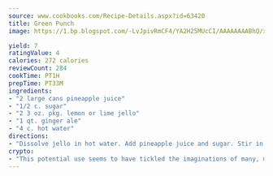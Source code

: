 ```yaml
---
source: www.cookbooks.com/Recipe-Details.aspx?id=63420
title: Green Punch
image: https://1.bp.blogspot.com/-LvJpivRmCF4/YA2H25MUcCI/AAAAAAAABhQ/xgndXuMf7Zopp5S4RExCblnSp5YGujfSQCLcBGAsYHQ/s320/8.png

yield: 7
ratingValue: 4
calories: 272 calories
reviewCount: 284
cookTime: PT1H
prepTime: PT33M
ingredients:
- "2 large cans pineapple juice"
- "1/2 c. sugar"
- "2 3 oz. pkg. lemon or lime jello"
- "1 qt. ginger ale"
- "4 c. hot water"
directions:
- "Dissolve jello in hot water. Add pineapple juice and sugar. Stir in ginger ale. Freeze until icy. Stir occasionally to keep mushy. Makes 1 gallon."
crypto:
- "This potential use seems to have tickled the imaginations of many, many bitcoin fanciers."
---
```

